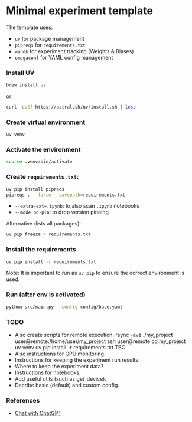 # Minimal experiment template

The template uses:
- `uv` for package management
- `pipreqs` for `requirements.txt`
- `wandb` for experiment tracking (Weights & Biases)
- `omegaconf` for YAML config management

### Install UV
```bash
brew install uv
```
or
```bash
curl -LsSf https://astral.sh/uv/install.sh | less
```

### Create virtual environment
```bash
uv venv
```

### Activate the environment
```bash
source .venv/bin/activate
```

### Create `requirements.txt`:
```bash
uv pip install pipreqs
pipreqs . --force --savepath=requirements.txt
```
- `--extra-ext=.ipynb`: to also scan `.ipynb` notebooks
- `--mode no-pin`: to drop version pinning

Alternative (lists all packages):
```bash
uv pip freeze > requirements.txt
```

### Install the requirements
```bash
uv pip install -r requirements.txt
```

Note: It is important to run as `uv pip` to ensure the correct environment is used.

### Run (after env is activated)
```bash
python src/main.py --config config/base.yaml
```

### TODO
- Also create scripts for remote execution.
  rsync -avz ./my_project user@remote:/home/user/my_project
  ssh user@remote
  cd my_project
  uv venv
  uv pip install -r requirements.txt
  TBC
- Also instructions for GPU monitoring.
- Instructions for keeping the experiment run results.
- Where to keep the experiment data?
- Instructions for notebooks.
- Add useful utils (such as get_device).
- Decribe basic (default) and custom config.

### References
- [Chat with ChatGPT](https://chatgpt.com/share/68515cef-c980-8002-9b31-e3bbbcde1ea5)
